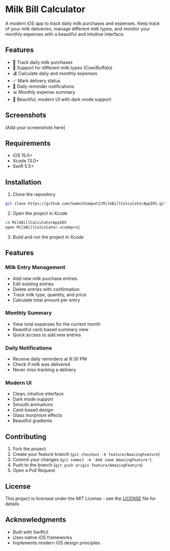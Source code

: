 # Milk Bill Calculator

A modern iOS app to track daily milk purchases and expenses. Keep track of your milk deliveries, manage different milk types, and monitor your monthly expenses with a beautiful and intuitive interface.

## Features

- 📝 Track daily milk purchases
- 🥛 Support for different milk types (Cow/Buffalo)
- 💰 Calculate daily and monthly expenses
- ✅ Mark delivery status
- 🔔 Daily reminder notifications
- 📊 Monthly expense summary
- 🎨 Beautiful, modern UI with dark mode support

## Screenshots

[Add your screenshots here]

## Requirements

- iOS 15.0+
- Xcode 13.0+
- Swift 5.5+

## Installation

1. Clone the repository
```bash
git clone https://github.com/SomeshSampat2/MilkBillCalculatorAppIOS.git
```

2. Open the project in Xcode
```bash
cd MilkBillCalculatorAppIOS
open MilkBillCalculator.xcodeproj
```

3. Build and run the project in Xcode

## Features

### Milk Entry Management
- Add new milk purchase entries
- Edit existing entries
- Delete entries with confirmation
- Track milk type, quantity, and price
- Calculate total amount per entry

### Monthly Summary
- View total expenses for the current month
- Beautiful card-based summary view
- Quick access to add new entries

### Daily Notifications
- Receive daily reminders at 8:30 PM
- Check if milk was delivered
- Never miss tracking a delivery

### Modern UI
- Clean, intuitive interface
- Dark mode support
- Smooth animations
- Card-based design
- Glass morphism effects
- Beautiful gradients

## Contributing

1. Fork the project
2. Create your feature branch (`git checkout -b feature/AmazingFeature`)
3. Commit your changes (`git commit -m 'Add some AmazingFeature'`)
4. Push to the branch (`git push origin feature/AmazingFeature`)
5. Open a Pull Request

## License

This project is licensed under the MIT License - see the [LICENSE](LICENSE) file for details

## Acknowledgments

- Built with SwiftUI
- Uses native iOS frameworks
- Implements modern iOS design principles

